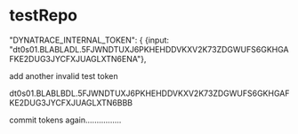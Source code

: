 # testRepo


"DYNATRACE_INTERNAL_TOKEN": {
		{input: "dt0s01.BLABLADL.5FJWNDTUXJ6PKHEHDDVKXV2K73ZDGWUFS6GKHGAFKE2DUG3JYCFXJUAGLXTN6ENA"},
		
		
add another invalid test token

dt0s01.BLABLBDL.5FJWNDTUXJ6PKHEHDDVKXV2K73ZDGWUFS6GKHGAFKE2DUG3JYCFXJUAGLXTN6BBB

commit tokens again................
